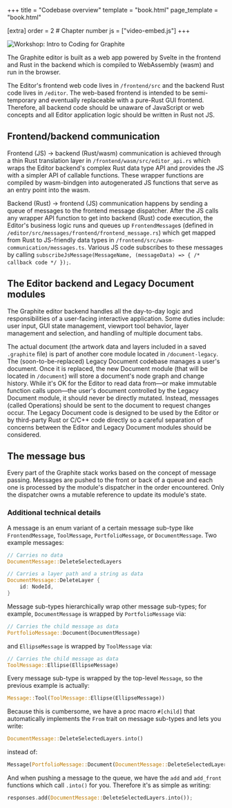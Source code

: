 +++
title = "Codebase overview"
template = "book.html"
page_template = "book.html"

[extra]
order = 2 # Chapter number
js = ["video-embed.js"]
+++

<div class="video-embed aspect-16x9">
	<img data-video-embed="vUzIeg8frh4" src="https://static.graphite.rs/content/volunteer/guide/workshop-intro-to-coding-for-graphite-youtube.avif" onerror="this.onerror = null; this.src = this.src.replace('.avif', '.png')" alt="Workshop: Intro to Coding for Graphite" />
</div>

The Graphite editor is built as a web app powered by Svelte in the frontend and Rust in the backend which is compiled to WebAssembly (wasm) and run in the browser.

The Editor's frontend web code lives in `/frontend/src` and the backend Rust code lives in `/editor`. The web-based frontend is intended to be semi-temporary and eventually replaceable with a pure-Rust GUI frontend. Therefore, all backend code should be unaware of JavaScript or web concepts and all Editor application logic should be written in Rust not JS.

## Frontend/backend communication

Frontend (JS) -> backend (Rust/wasm) communication is achieved through a thin Rust translation layer in `/frontend/wasm/src/editor_api.rs` which wraps the Editor backend's complex Rust data type API and provides the JS with a simpler API of callable functions. These wrapper functions are compiled by wasm-bindgen into autogenerated JS functions that serve as an entry point into the wasm.

Backend (Rust) -> frontend (JS) communication happens by sending a queue of messages to the frontend message dispatcher. After the JS calls any wrapper API function to get into backend (Rust) code execution, the Editor's business logic runs and queues up `FrontendMessage`s (defined in `/editor/src/messages/frontend/frontend_message.rs`) which get mapped from Rust to JS-friendly data types in `/frontend/src/wasm-communication/messages.ts`. Various JS code subscribes to these messages by calling `subscribeJsMessage(MessageName, (messageData) => { /* callback code */ });`.

## The Editor backend and Legacy Document modules

The Graphite editor backend handles all the day-to-day logic and responsibilities of a user-facing interactive application. Some duties include: user input, GUI state management, viewport tool behavior, layer management and selection, and handling of multiple document tabs.

The actual document (the artwork data and layers included in a saved `.graphite` file) is part of another core module located in `/document-legacy`. The (soon-to-be-replaced) Legacy Document codebase manages a user's document. Once it is replaced, the new Document module (that will be located in `/document`) will store a document's node graph and change history. While it's OK for the Editor to read data from—or make immutable function calls upon—the user's document controlled by the Legacy Document module, it should never be directly mutated. Instead, messages (called Operations) should be sent to the document to request changes occur. The Legacy Document code is designed to be used by the Editor or by third-party Rust or C/C++ code directly so a careful separation of concerns between the Editor and Legacy Document modules should be considered.

## The message bus

Every part of the Graphite stack works based on the concept of message passing. Messages are pushed to the front or back of a queue and each one is processed by the module's dispatcher in the order encountered. Only the dispatcher owns a mutable reference to update its module's state.

### Additional technical details

A message is an enum variant of a certain message sub-type like `FrontendMessage`, `ToolMessage`, `PortfolioMessage`, or `DocumentMessage`. Two example messages:
```rs
// Carries no data
DocumentMessage::DeleteSelectedLayers

// Carries a layer path and a string as data
DocumentMessage::DeleteLayer {
	id: NodeId,
}
```

Message sub-types hierarchically wrap other message sub-types; for example, `DocumentMessage` is wrapped by `PortfolioMessage` via:
```rs
// Carries the child message as data
PortfolioMessage::Document(DocumentMessage)
```
and `EllipseMessage` is wrapped by `ToolMessage` via:
```rs
// Carries the child message as data
ToolMessage::Ellipse(EllipseMessage)
```
Every message sub-type is wrapped by the top-level `Message`, so the previous example is actually:
```rs
Message::Tool(ToolMessage::Ellipse(EllipseMessage))
```

Because this is cumbersome, we have a proc macro `#[child]` that automatically implements the `From` trait on message sub-types and lets you write:
```rs
DocumentMessage::DeleteSelectedLayers.into()
```
instead of:
```rs
Message(PortfolioMessage::Document(DocumentMessage::DeleteSelectedLayers))
```

And when pushing a message to the queue, we have the `add` and `add_front` functions which call `.into()` for you. Therefore it's as simple as writing:
```rs
responses.add(DocumentMessage::DeleteSelectedLayers.into());
```
